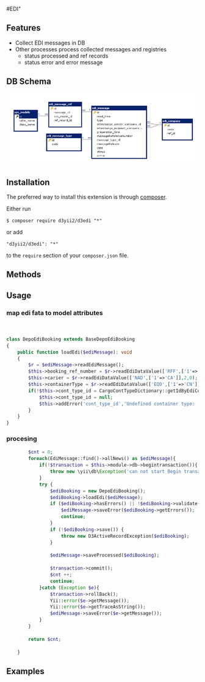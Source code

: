 #EDI"


## Features
 - Collect EDI messages in DB
 - Other processes process collected messages and registries
   * status processed and ref records
   * status error and error message 
  
## DB Schema
![DB Schema](/doc/DbSchema.png)


## Installation

The preferred way to install this extension is through [composer](http://getcomposer.org/download/).

Either run

```
$ composer require d3yii2/d3edi "*"
```

or add

```
"d3yii2/d3edi": "*"
```

to the `require` section of your `composer.json` file.


## Methods


## Usage
### map edi fata to model attributes

```php


class DepoEdiBooking extends BaseDepoEdiBooking
{
    public function loadEdi($ediMessage): void
    {
        $r = $ediMessage->readEdiMessage();
        $this->booking_ref_number = $r->readEdiDataValue(['RFF',['1'=>'BN']],1,0);
        $this->carier = $r->readEdiDataValue(['NAD',['1'=>'CA']],2,0);
        $this->containerType = $r->readEdiDataValue(['EQD',['1'=>'CN']],3,0);
        if(!$this->cont_type_id = CargoContTypeDictionary::getIdByEdiCode($containerType)){
            $this->cont_type_id = null;
            $this->addError('cont_type_id','Undefined container type: ' . $containerType);
        }
    }
}


````
### procesing

```php
        $cnt = 0;
        foreach(EdiMessage::find()->allNews() as $ediMessage){
            if(!$transaction = $this->module->db->begintransaction()){
                throw new \yii\db\Exception('can not start Begin transaction');
            }
            try {
                $ediBooking = new DepoEdiBooking();
                $ediBooking->loadEdi($ediMessage);
                if ($ediBooking->hasErrors() || !$ediBooking->validate()) {
                    $ediMessage->saveError($ediBooking->getErrors());
                    continue;
                }
                if (!$ediBooking->save()) {
                    throw new D3ActiveRecordException($ediBooking);
                }

                $ediMessage->saveProcessed($ediBooking);

                $transaction->commit();
                $cnt ++;
                continue;
            }catch (Exception $e){
                $transaction->rollBack();
                Yii::error($e->getMessage());
                Yii::error($e->getTraceAsString());
                $ediMessage->saveError($e->getMessage());
            }
        }

        return $cnt;

    }

```

## Examples
